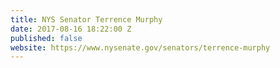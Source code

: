 ```yaml
---
title: NYS Senator Terrence Murphy
date: 2017-08-16 18:22:00 Z
published: false
website: https://www.nysenate.gov/senators/terrence-murphy
---
```


